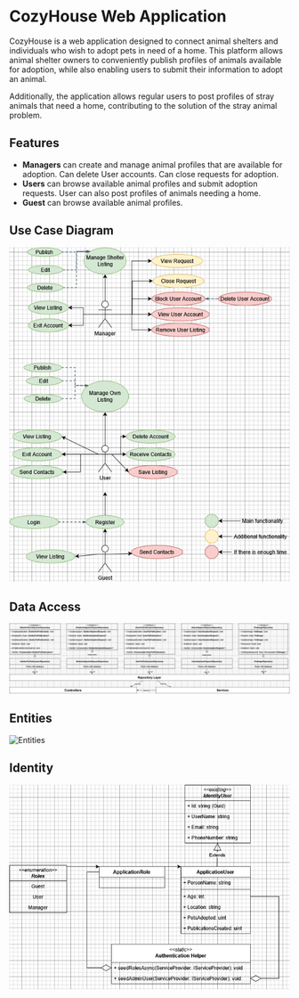 # CozyHouse Web Application

CozyHouse is a web application designed to connect animal shelters and individuals who wish to adopt pets in need of a home. This platform allows animal shelter owners to conveniently publish profiles of animals available for adoption, while also enabling users to submit their information to adopt an animal. 

Additionally, the application allows regular users to post profiles of stray animals that need a home, contributing to the solution of the stray animal problem.

## Features
- **Managers** can create and manage animal profiles that are available for adoption. Can delete User accounts. Can close requests for adoption.
- **Users** can browse available animal profiles and submit adoption requests. User can also post profiles of animals needing a home.
- **Guest** can browse available animal profiles.
  
## Use Case Diagram
![Use Case Diagram](Assets/CozyHouse_UseCase_English_V2.png)

## Data Access
![Data Access](Assets/CozyHouse.DataAccess.png)

## Entities
![Entities](Assets/CozyHouse.Entites.png)

## Identity
![Entities](Assets/CozyHouse.Identity.png)

